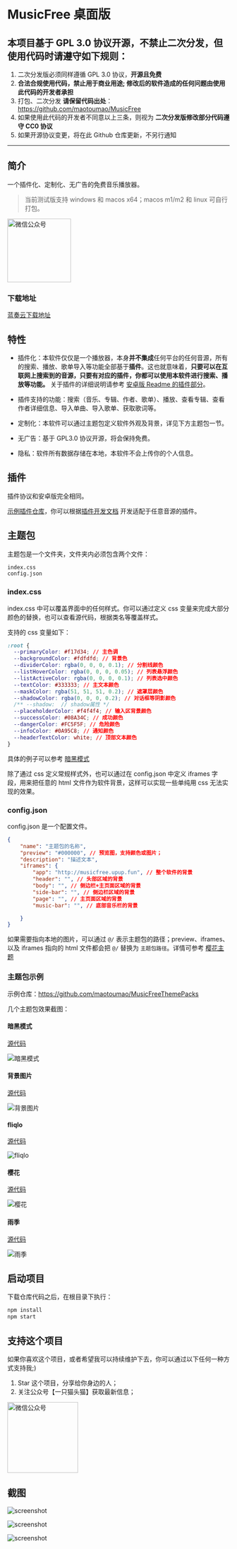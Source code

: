 # MusicFree 桌面版

## 本项目基于 GPL 3.0 协议开源，不禁止二次分发，但使用代码时请遵守如下规则：

1. 二次分发版必须同样遵循 GPL 3.0 协议，**开源且免费**
2. **合法合规使用代码，禁止用于商业用途; 修改后的软件造成的任何问题由使用此代码的开发者承担**
3. 打包、二次分发 **请保留代码出处**：https://github.com/maotoumao/MusicFree
4. 如果使用此代码的开发者不同意以上三条，则视为 **二次分发版修改部分代码遵守 CC0 协议**
5. 如果开源协议变更，将在此 Github 仓库更新，不另行通知

---

## 简介

一个插件化、定制化、无广告的免费音乐播放器。
> 当前测试版支持 windows 和 macos x64；macos m1/m2 和 linux 可自行打包。

<img src="./src/assets/imgs/wechat_channel1.png" height="144px" title="微信公众号" style="display:inherit;"/>


### 下载地址

[蓝奏云下载地址](https://wwzb.lanzoue.com/b042da1xe)

## 特性

- 插件化：本软件仅仅是一个播放器，本身**并不集成**任何平台的任何音源，所有的搜索、播放、歌单导入等功能全部基于**插件**。这也就意味着，**只要可以在互联网上搜索到的音源，只要有对应的插件，你都可以使用本软件进行搜索、播放等功能。** 关于插件的详细说明请参考 [安卓版 Readme 的插件部分](https://github.com/maotoumao/MusicFree#%E6%8F%92%E4%BB%B6)。

- 插件支持的功能：搜索（音乐、专辑、作者、歌单）、播放、查看专辑、查看作者详细信息、导入单曲、导入歌单、获取歌词等。

- 定制化：本软件可以通过主题包定义软件外观及背景，详见下方主题包一节。

- 无广告：基于 GPL3.0 协议开源，将会保持免费。

- 隐私：软件所有数据存储在本地，本软件不会上传你的个人信息。

## 插件

插件协议和安卓版完全相同。

[示例插件仓库](https://github.com/maotoumao/MusicFreePlugins)，你可以根据[插件开发文档](http://musicfree.upup.fun/docs/tutorial-plugin/intro/) 开发适配于任意音源的插件。

## 主题包

主题包是一个文件夹，文件夹内必须包含两个文件：

```bash
index.css
config.json
```

### index.css

index.css 中可以覆盖界面中的任何样式。你可以通过定义 css 变量来完成大部分颜色的替换，也可以查看源代码，根据类名等覆盖样式。

支持的 css 变量如下：

``` css
:root {
  --primaryColor: #f17d34; // 主色调
  --backgroundColor: #fdfdfd; // 背景色
  --dividerColor: rgba(0, 0, 0, 0.1); // 分割线颜色
  --listHoverColor: rgba(0, 0, 0, 0.05); // 列表悬浮颜色
  --listActiveColor: rgba(0, 0, 0, 0.1); // 列表选中颜色
  --textColor: #333333; // 主文本颜色
  --maskColor: rgba(51, 51, 51, 0.2); // 遮罩层颜色
  --shadowColor: rgba(0, 0, 0, 0.2); // 对话框等阴影颜色
  /** --shadow:  // shadow属性 */
  --placeholderColor: #f4f4f4; // 输入区背景颜色
  --successColor: #08A34C; // 成功颜色
  --dangerColor: #FC5F5F; // 危险颜色
  --infoColor: #0A95C8; // 通知颜色
  --headerTextColor: white; // 顶部文本颜色
}
```

具体的例子可以参考 [暗黑模式](https://github.com/maotoumao/MusicFreeThemePacks/blob/master/darkmode/index.css)

除了通过 css 定义常规样式外，也可以通过在 config.json 中定义 iframes 字段，用来把任意的 html 文件作为软件背景，这样可以实现一些单纯用 css 无法实现的效果。

### config.json

config.json 是一个配置文件。

```json
{
    "name": "主题包的名称",
    "preview": "#000000", // 预览图，支持颜色或图片；
    "description": "描述文本",
    "iframes": {
        "app": "http://musicfree.upup.fun", // 整个软件的背景
        "header": "", // 头部区域的背景
        "body": "", // 侧边栏+主页面区域的背景
        "side-bar": "", // 侧边栏区域的背景
        "page": "", // 主页面区域的背景
        "music-bar": "", // 底部音乐栏的背景

    }
}
```

如果需要指向本地的图片，可以通过 ```@/``` 表示主题包的路径；preview、iframes、以及 iframes 指向的 html 文件都会把 ```@/``` 替换为 ```主题包路径```。详情可参考 [樱花主题](https://github.com/maotoumao/MusicFreeThemePacks/tree/master/sakura)

### 主题包示例

示例仓库：https://github.com/maotoumao/MusicFreeThemePacks

几个主题包效果截图：

#### 暗黑模式
[源代码](https://github.com/maotoumao/MusicFreeThemePacks/tree/master/darkmode)

![暗黑模式](./.imgs/darkmode.png)

#### 背景图片
[源代码](https://github.com/maotoumao/MusicFreeThemePacks/tree/master/night-star)

![背景图片](./.imgs/night-star.png)

#### fliqlo
[源代码](https://github.com/maotoumao/MusicFreeThemePacks/tree/master/fliqlo)

![fliqlo](./.imgs/fliqlo.gif)

#### 樱花
[源代码](https://github.com/maotoumao/MusicFreeThemePacks/tree/master/sakura)

![樱花](./.imgs/sakura.gif)

#### 雨季
[源代码](https://github.com/maotoumao/MusicFreeThemePacks/tree/master/rainy-season)

![雨季](./.imgs/rainy-season.gif)

## 启动项目

下载仓库代码之后，在根目录下执行：

```bash
npm install
npm start
```

## 支持这个项目

如果你喜欢这个项目，或者希望我可以持续维护下去，你可以通过以下任何一种方式支持我;)

1. Star 这个项目，分享给你身边的人；
2. 关注公众号【一只猫头猫】获取最新信息；

<img src="./src/assets/imgs/wechat_channel.jpg" height="160px" title="微信公众号" style="display:inherit;"/>

## 截图

![screenshot](./.imgs/screenshot.png)

![screenshot](./.imgs/screenshot1.png)

![screenshot](./.imgs/screenshot2.png)
